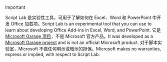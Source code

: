 > [!IMPORTANT]
> <span data-ttu-id="9197b-101">Script Lab 是实验性工具，可用于了解如何在 Excel、Word 和 PowerPoint 中开发 Office 加载项。</span><span class="sxs-lookup"><span data-stu-id="9197b-101">Script Lab is an experimental tool that you can use to learn about developing Office Add-ins in Excel, Word, and PowerPoint.</span></span> <span data-ttu-id="9197b-102">它是 [Microsoft Garage 项目](https://www.microsoft.com/en-us/garage/about/)，不是 Microsoft 官方产品。</span><span class="sxs-lookup"><span data-stu-id="9197b-102">It was developed as a [Microsoft Garage project](https://www.microsoft.com/en-us/garage/about/) and is not an official Microsoft product.</span></span> <span data-ttu-id="9197b-103">对于脚本实验室，Microsoft 不做任何明示或暗示的担保。</span><span class="sxs-lookup"><span data-stu-id="9197b-103">Microsoft makes no warranties, express or implied, with respect to Script Lab.</span></span>
